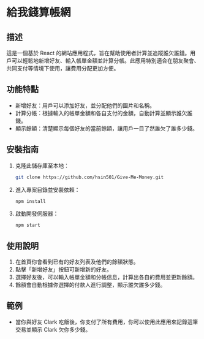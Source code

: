 # 給我錢算帳網

## 描述

這是一個基於 React 的網站應用程式，旨在幫助使用者計算並追蹤誰欠誰錢。用戶可以輕鬆地新增好友、輸入帳單金額並計算分帳。此應用特別適合在朋友聚會、共同支付等情境下使用，讓費用分配更加方便。

## 功能特點

- 新增好友：用戶可以添加好友，並分配他們的圖片和名稱。
- 計算分帳：根據輸入的帳單金額和各自支付的金額，自動計算並顯示誰欠誰錢。
- 顯示餘額：清楚顯示每個好友的當前餘額，讓用戶一目了然誰欠了誰多少錢。

## 安裝指南

1. 克隆此儲存庫至本地：
   ```bash
   git clone https://github.com/hsin501/Give-Me-Money.git
   ```
2. 進入專案目錄並安裝依賴：
   ```bash
   npm install
   ```
3. 啟動開發伺服器：
   ```bash
   npm start
   ```

## 使用說明

1. 在首頁你會看到已有的好友列表及他們的餘額狀態。
2. 點擊「新增好友」按鈕可新增新的好友。
3. 選擇好友後，可以輸入帳單金額和分帳信息，計算出各自的費用並更新餘額。
4. 餘額會自動根據你選擇的付款人進行調整，顯示誰欠誰多少錢。

## 範例

- 當你與好友 Clark 吃飯後，你支付了所有費用，你可以使用此應用來記錄這筆交易並顯示 Clark 欠你多少錢。
